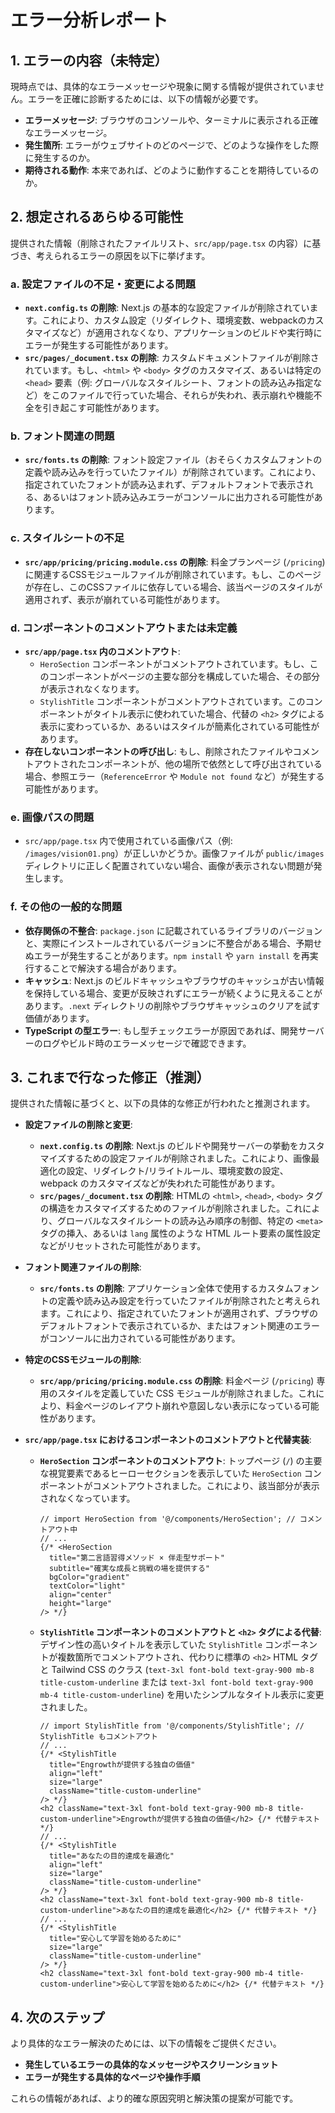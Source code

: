 # エラー分析レポート

## 1. エラーの内容（未特定）

現時点では、具体的なエラーメッセージや現象に関する情報が提供されていません。エラーを正確に診断するためには、以下の情報が必要です。

*   **エラーメッセージ**: ブラウザのコンソールや、ターミナルに表示される正確なエラーメッセージ。
*   **発生箇所**: エラーがウェブサイトのどのページで、どのような操作をした際に発生するのか。
*   **期待される動作**: 本来であれば、どのように動作することを期待しているのか。

## 2. 想定されるあらゆる可能性

提供された情報（削除されたファイルリスト、`src/app/page.tsx` の内容）に基づき、考えられるエラーの原因を以下に挙げます。

### a. 設定ファイルの不足・変更による問題

*   **`next.config.ts` の削除**: Next.js の基本的な設定ファイルが削除されています。これにより、カスタム設定（リダイレクト、環境変数、webpackのカスタマイズなど）が適用されなくなり、アプリケーションのビルドや実行時にエラーが発生する可能性があります。
*   **`src/pages/_document.tsx` の削除**: カスタムドキュメントファイルが削除されています。もし、`<html>` や `<body>` タグのカスタマイズ、あるいは特定の `<head>` 要素（例: グローバルなスタイルシート、フォントの読み込み指定など）をこのファイルで行っていた場合、それらが失われ、表示崩れや機能不全を引き起こす可能性があります。

### b. フォント関連の問題

*   **`src/fonts.ts` の削除**: フォント設定ファイル（おそらくカスタムフォントの定義や読み込みを行っていたファイル）が削除されています。これにより、指定されていたフォントが読み込まれず、デフォルトフォントで表示される、あるいはフォント読み込みエラーがコンソールに出力される可能性があります。

### c. スタイルシートの不足

*   **`src/app/pricing/pricing.module.css` の削除**: 料金プランページ (`/pricing`) に関連するCSSモジュールファイルが削除されています。もし、このページが存在し、このCSSファイルに依存している場合、該当ページのスタイルが適用されず、表示が崩れている可能性があります。

### d. コンポーネントのコメントアウトまたは未定義

*   **`src/app/page.tsx` 内のコメントアウト**:
    *   `HeroSection` コンポーネントがコメントアウトされています。もし、このコンポーネントがページの主要な部分を構成していた場合、その部分が表示されなくなります。
    *   `StylishTitle` コンポーネントがコメントアウトされています。このコンポーネントがタイトル表示に使われていた場合、代替の `<h2>` タグによる表示に変わっているか、あるいはスタイルが簡素化されている可能性があります。
*   **存在しないコンポーネントの呼び出し**: もし、削除されたファイルやコメントアウトされたコンポーネントが、他の場所で依然として呼び出されている場合、参照エラー（`ReferenceError` や `Module not found` など）が発生する可能性があります。

### e. 画像パスの問題

*   `src/app/page.tsx` 内で使用されている画像パス（例: `/images/vision01.png`）が正しいかどうか。画像ファイルが `public/images` ディレクトリに正しく配置されていない場合、画像が表示されない問題が発生します。

### f. その他の一般的な問題

*   **依存関係の不整合**: `package.json` に記載されているライブラリのバージョンと、実際にインストールされているバージョンに不整合がある場合、予期せぬエラーが発生することがあります。`npm install` や `yarn install` を再実行することで解決する場合があります。
*   **キャッシュ**: Next.js のビルドキャッシュやブラウザのキャッシュが古い情報を保持している場合、変更が反映されずにエラーが続くように見えることがあります。`.next` ディレクトリの削除やブラウザキャッシュのクリアを試す価値があります。
*   **TypeScript の型エラー**: もし型チェックエラーが原因であれば、開発サーバーのログやビルド時のエラーメッセージで確認できます。

## 3. これまで行なった修正（推測）

提供された情報に基づくと、以下の具体的な修正が行われたと推測されます。

*   **設定ファイルの削除と変更**:
    *   **`next.config.ts` の削除**: Next.js のビルドや開発サーバーの挙動をカスタマイズするための設定ファイルが削除されました。これにより、画像最適化の設定、リダイレクト/リライトルール、環境変数の設定、webpack のカスタマイズなどが失われた可能性があります。
    *   **`src/pages/_document.tsx` の削除**: HTMLの `<html>`, `<head>`, `<body>` タグの構造をカスタマイズするためのファイルが削除されました。これにより、グローバルなスタイルシートの読み込み順序の制御、特定の `<meta>` タグの挿入、あるいは `lang` 属性のような HTML ルート要素の属性設定などがリセットされた可能性があります。

*   **フォント関連ファイルの削除**:
    *   **`src/fonts.ts` の削除**: アプリケーション全体で使用するカスタムフォントの定義や読み込み設定を行っていたファイルが削除されたと考えられます。これにより、指定されていたフォントが適用されず、ブラウザのデフォルトフォントで表示されているか、またはフォント関連のエラーがコンソールに出力されている可能性があります。

*   **特定のCSSモジュールの削除**:
    *   **`src/app/pricing/pricing.module.css` の削除**: 料金ページ (`/pricing`) 専用のスタイルを定義していた CSS モジュールが削除されました。これにより、料金ページのレイアウト崩れや意図しない表示になっている可能性があります。

*   **`src/app/page.tsx` におけるコンポーネントのコメントアウトと代替実装**:
    *   **`HeroSection` コンポーネントのコメントアウト**: トップページ (`/`) の主要な視覚要素であるヒーローセクションを表示していた `HeroSection` コンポーネントがコメントアウトされました。これにより、該当部分が表示されなくなっています。
        ```tsx
        // import HeroSection from '@/components/HeroSection'; // コメントアウト中
        // ...
        {/* <HeroSection 
          title="第二言語習得メソッド × 伴走型サポート"
          subtitle="確実な成長と挑戦の場を提供する"
          bgColor="gradient"
          textColor="light"
          align="center"
          height="large"
        /> */}
        ```
    *   **`StylishTitle` コンポーネントのコメントアウトと `<h2>` タグによる代替**: デザイン性の高いタイトルを表示していた `StylishTitle` コンポーネントが複数箇所でコメントアウトされ、代わりに標準の `<h2>` HTML タグと Tailwind CSS のクラス (`text-3xl font-bold text-gray-900 mb-8 title-custom-underline` または `text-3xl font-bold text-gray-900 mb-4 title-custom-underline`) を用いたシンプルなタイトル表示に変更されました。
        ```tsx
        // import StylishTitle from '@/components/StylishTitle'; // StylishTitle もコメントアウト
        // ...
        {/* <StylishTitle 
          title="Engrowthが提供する独自の価値"
          align="left"
          size="large"
          className="title-custom-underline"
        /> */}
        <h2 className="text-3xl font-bold text-gray-900 mb-8 title-custom-underline">Engrowthが提供する独自の価値</h2> {/* 代替テキスト */}
        // ...
        {/* <StylishTitle 
          title="あなたの目的達成を最適化"
          align="left"
          size="large"
          className="title-custom-underline"
        /> */}
        <h2 className="text-3xl font-bold text-gray-900 mb-8 title-custom-underline">あなたの目的達成を最適化</h2> {/* 代替テキスト */}
        // ...
        {/* <StylishTitle
          title="安心して学習を始めるために"
          size="large"
          className="title-custom-underline"
        /> */}
        <h2 className="text-3xl font-bold text-gray-900 mb-4 title-custom-underline">安心して学習を始めるために</h2> {/* 代替テキスト */}
        ```

## 4. 次のステップ

より具体的なエラー解決のためには、以下の情報をご提供ください。

*   **発生しているエラーの具体的なメッセージやスクリーンショット**
*   **エラーが発生する具体的なページや操作手順**

これらの情報があれば、より的確な原因究明と解決策の提案が可能です。 